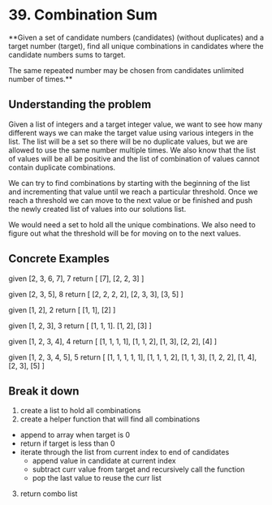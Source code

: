 # 39. Combination Sum #

**Given a set of candidate numbers (candidates) (without duplicates) and a target number (target), find all unique combinations in candidates where the candidate numbers sums to target.

The same repeated number may be chosen from candidates unlimited number of times.**

## Understanding the problem ##

Given a list of integers and a target integer value, we want to see how many different ways we can make the target value using various integers in the list. The list will be a set so there will be no duplicate values, but we are allowed to use the same number multiple times. We also know that the list of values will be all be positive and the list of  combination of values cannot contain duplicate combinations.

We can try to find combinations by starting with the beginning of the list and incrementing that value until we reach a particular threshold. Once we reach a threshold we can move to the next value or be finished and push the newly created list of values into our solutions list.

We would need a set to hold all the unique combinations. We also need to figure out what the threshold will be for moving on to the next values.

## Concrete Examples ##

given [2, 3, 6, 7], 7
return [
  [7],
  [2, 2, 3]
]

given [2, 3, 5], 8
return [
  [2, 2, 2, 2],
  [2, 3, 3],
  [3, 5]
]

given [1, 2], 2
return [
  [1, 1],
  [2]
]

given [1, 2, 3], 3
return [
  [1, 1, 1].
  [1, 2],
  [3]
]

given [1, 2, 3, 4], 4
return [
  [1, 1, 1, 1],
  [1, 1, 2],
  [1, 3],
  [2, 2],
  [4]
]

given [1, 2, 3, 4, 5], 5
return [
  [1, 1, 1, 1, 1],
  [1, 1, 1, 2],
  [1, 1, 3],
  [1, 2, 2],
  [1, 4],
  [2, 3],
  [5]
]

## Break it down ##

1. create a list to hold all combinations
2. create a helper function that will find all combinations
  - append to array when target is 0
  - return if target is less than 0
  - iterate through the list from current index to end of candidates
    - append value in candidate at current index
    - subtract curr value from target and recursively call the function
    - pop the last value to reuse the curr list 
3. return combo list
